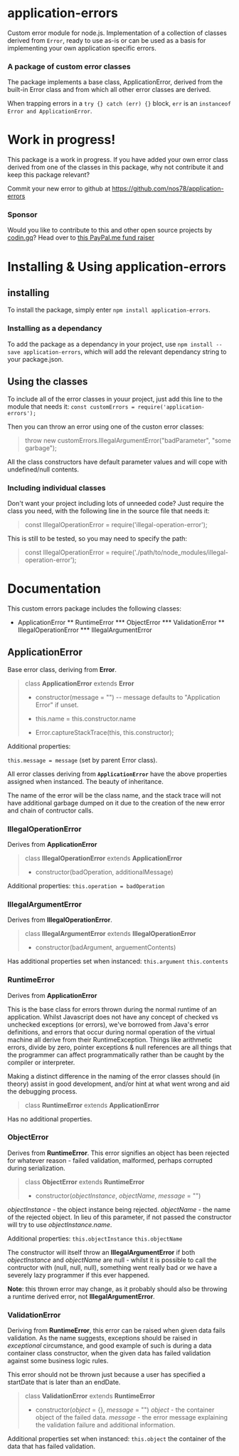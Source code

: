 # application-errors
Custom error module for node.js. Implementation of a collection of classes
derived from `Error`, ready to use as-is or can be used as a basis for
implementing your own application specific errors.

### A package of custom error classes
The package implements a base class, ApplicationError, derived from the built-in
Error class and from which all other error classes are derived.

When trapping errors in a `try {} catch (err) {}` block, `err` is an `instanceof Error and
ApplicationError`.



# Work in progress!
This package is a work in progress. If you have added your own error class
derived from one of the classes in this package, why not contribute it and keep
this package relevant?

Commit your new error to github at https://github.com/nos78/application-errors

### Sponsor
Would you like to contribute to this and other open source projects by [codin.gq](https://codin.gq)? Head over to [this PayPal.me fund raiser](https://paypal.me/mrdatafund)



# Installing & Using application-errors

## installing
To install the package, simply enter `npm install application-errors`.

### Installing as a dependancy
To add the package as a dependancy in your project, use
`npm install --save application-errors`, which will add the relevant
dependancy string to your package.json.

## Using the classes
To include all of the error classes in youur project, just add this line to the
module that needs it:
`const customErrors = require('application-errors');`

Then you can throw an error using one of the custon error classes:
> throw new customErrors.IllegalArgumentError("badParameter", "some garbage");

All the class constructors have default parameter values and will cope with
undefined/null contents.

### Including individual classes
Don't want your project including lots of unneeded code? Just require the class
you need, with the following line in the source file that needs it:
> const IllegalOperationError = require('illegal-operation-error');

This is still to be tested, so you may need to specify the path:
> const IllegalOperationError = require('./path/to/node_modules/illegal-operation-error');


# Documentation
This custom errors package includes the following classes:
* ApplicationError
** RuntimeError
*** ObjectError
*** ValidationError
** IllegalOperationError
*** IllegalArgumentError


## ApplicationError
Base error class, deriving from **Error**.

> class **ApplicationError** extends **Error**
> - constructor(message = "")
> -- message defaults to "Application Error" if unset.
>
> - this.name = this.constructor.name
> - Error.captureStackTrace(this, this.constructor);
>

Additional properties:

`this.message = message` (set by parent Error class).

All error classes deriving from **`ApplicationError`** have the above properties
assigned when instanced. The beauty of inheritance.

The name of the error will be the class name, and the stack trace will not
have additional garbage dumped on it due to the creation of the new error and
chain of contructor calls.

### IllegalOperationError
Derives from **ApplicationError**

> class **IllegalOperationError** extends **ApplicationError**
> - constructor(badOperation, additionalMessage)

Additional properties:
`this.operation = badOperation`

### IllegalArgumentError
Derives from **IllegalOperationError**.

> class **IllegalArgumentError** extends **IllegalOperationError**
> - constructor(badArgument, arguementContents)

Has additional properties set when instanced:
`this.argument`
`this.contents`

### RuntimeError
Derives from **ApplicationError**

This is the base class for errors thrown during the normal runtime of an
application.  Whilst Javascript does not have any concept of checked vs
unchecked exceptions (or errors), we've borrowed from Java's error
definitions, and errors that occur during normal operation of the
virtual machine all derive from their RuntimeException. Things like
arithmetic errors, divide by zero, pointer exceptions & null references
are all things that the programmer can affect programmatically rather
than be caught by the compiler or interpreter.

Making a distinct difference in the naming of the error classes should
(in theory) assist in good development, and/or hint at what went wrong
and aid the debugging process.

> class **RuntimeError** extends **ApplicationError**

Has no additional properties.

### ObjectError
Derives from **RuntimeError**. This error signifies an object has
been rejected for whatever reason - failed validation, malformed,
perhaps corrupted during serialization.

> class **ObjectError** extends **RuntimeError**
> - constructor(*objectInstance*, *objectName*, *message* = "")

*objectInstance* - the object instance being rejected.
*objectName* - the name of the rejected object. In lieu of this
parameter, if not passed the constructor will try to use
*objectInstance.name*.

Additional properties:
`this.objectInstance`
`this.objectName`

The constructor will itself throw an **IllegalArgumentError** if both
*objectInstance* and *objectName* are null - whilst it is possible
to call the contructor with (null, null, null), something went
really bad or we have a severely lazy programmer if this ever
happened.

**Note**: this thrown error may change, as it probably should also
be throwing a runtime derived error, not **IllegalArgumentError**.

### ValidationError
Deriving from **RuntimeError**, this error can be raised when given
data fails validation. As the name suggests, exceptions should be
raised in *exceptional* circumstance, and good example of such is
during a data container class constructor, when the given data has
failed validation against some business logic rules.

This error should not be thrown just because a user has specified a
startDate that is later than an endDate.

> class **ValidationError** extends **RuntimeError**
> - constructor(*object* = {}, *message* = "")
*object* - the container object of the failed data.
*message* - the error message explaining the validation failure and
additional information.

Additional properties set when instanced:
`this.object` the container of the data that has failed validation.